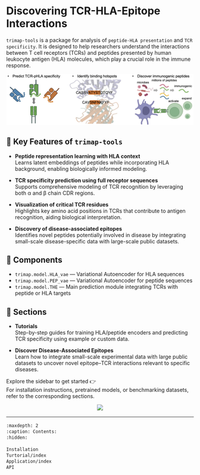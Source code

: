 # Discovering TCR-HLA-Epitope Interactions

`trimap-tools` is a package for analysis of `peptide-HLA presentation` and `TCR specificity`. It is designed to help researchers understand the interactions between T cell receptors (TCRs) and peptides presented by human leukocyte antigen (HLA) molecules, which play a crucial role in the immune response.

<img src="./_static/diagram.png" alt="diagram" width="1000">

## 🚀 Key Features of `trimap-tools`

- **Peptide representation learning with HLA context**  
  Learns latent embeddings of peptides while incorporating HLA background, enabling biologically informed modeling.

- **TCR specificity prediction using full receptor sequences**  
  Supports comprehensive modeling of TCR recognition by leveraging both α and β chain CDR regions.

- **Visualization of critical TCR residues**  
  Highlights key amino acid positions in TCRs that contribute to antigen recognition, aiding biological interpretation.

- **Discovery of disease-associated epitopes**  
  Identifies novel peptides potentially involved in disease by integrating small-scale disease-specific data with large-scale public datasets.

## 🔧 Components

- `trimap.model.HLA_vae` — Variational Autoencoder for HLA sequences  
- `trimap.model.PEP_vae` — Variational Autoencoder for peptide sequences  
- `trimap.model.THE` — Main prediction module integrating TCRs with peptide or HLA targets

## 📁 Sections

- **Tutorials**  
  Step-by-step guides for training HLA/peptide encoders and predicting TCR specificity using example or custom data.

- **Discover Disease-Associated Epitopes**  
  Learn how to integrate small-scale experimental data with large public datasets to uncover novel epitope–TCR interactions relevant to specific diseases.


Explore the sidebar to get started 👉  
For installation instructions, pretrained models, or benchmarking datasets, refer to the corresponding sections.


<p align="center">
  <a href="https://mapmyvisitors.com/web/1bybt" title="Visit tracker">
    <img src="https://mapmyvisitors.com/map.png?d=Yyk7gzaOQndqLUKtJ_tf-WiyCHTadg_nHYdA0CSOFtI&cl=ffffff" />
  </a>
</p>



---

```{toctree}
:maxdepth: 2
:caption: Contents:
:hidden:

Installation
Turtorial/index
Application/index
API